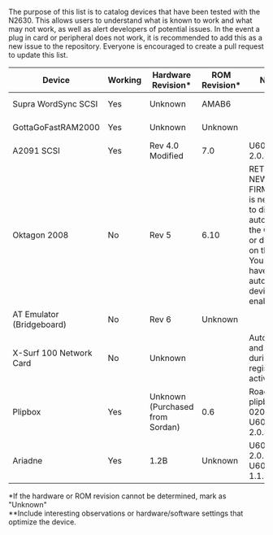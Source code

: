 The purpose of this list is to catalog devices that have been tested with the N2630. This allows users to understand what is known to work and what may not work, as well as alert developers of potential issues. In the event a plug in card or peripheral does not work, it is recommended to add this as a new issue to the repository. Everyone is encouraged to create a pull request to update this list.

Device|Working|Hardware Revision*|ROM Revision*|Notes**|Date Reported
-|-|-|-|-|-
Supra WordSync SCSI|Yes|Unknown|AMAB6||March 2023
GottaGoFastRAM2000|Yes|Unknown|Unknown||March 2023
A2091 SCSI|Yes|Rev 4.0 Modified|7.0|U600 Rev 2.0.4|October 2023
Oktagon 2008|No|Rev 5|6.10|RETEST WITH NEWEST FIRMWARE. It is necessary to disable autoboot on the Oktagon or disable IDE on the N2630. You cannot have two autoboot devices enabled.|September 2023
AT Emulator (Bridgeboard)|No|Rev 6|Unknown||September 2023
X-Surf 100 Network Card|No|Unknown||Autconfigures and then fails during initial register activity.|September 2023
Plipbox|Yes|Unknown (Purchased from Sordan)|0.6|Roadshow,<br>plipbox.device 020,<br>U600 Rev 2.0.4|October 2023
Ariadne|Yes|1.2B|Unknown|U600 Rev 2.0.5<br>U602 Rev 1.1.0|October 2023

*If the hardware or ROM revision cannot be determined, mark as "Unknown"  
**Include interesting observations or hardware/software settings that optimize the device.
